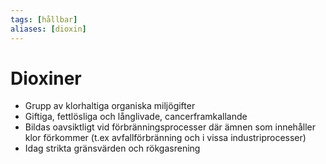 ```yaml
---
tags: [hållbar]
aliases: [dioxin]
---
```

# Dioxiner
- Grupp av klorhaltiga organiska miljögifter
- Giftiga, fettlösliga och långlivade, cancerframkallande
- Bildas oavsiktligt vid förbränningsprocesser där ämnen som innehåller klor förkommer (t.ex avfallförbränning och i vissa industriprocesser)
- Idag strikta gränsvärden och rökgasrening